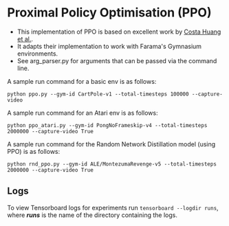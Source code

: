 # Proximal Policy Optimisation (PPO)

- This implementation of PPO is based on excellent work by [Costa Huang et al.](https://iclr-blog-track.github.io/2022/03/25/ppo-implementation-details/).
- It adapts their implementation to work with Farama's Gymnasium environments.
- See arg_parser.py for arguments that can be passed via the command line.

A sample run command for a basic env is as follows:

`python ppo.py --gym-id CartPole-v1 --total-timesteps 100000 --capture-video`

A sample run command for an Atari env is as follows:

`python ppo_atari.py --gym-id PongNoFrameskip-v4 --total-timesteps 2000000 --capture-video True`

A sample run command for the Random Network Distillation model (using PPO) is as follows:

`python rnd_ppo.py --gym-id ALE/MontezumaRevenge-v5 --total-timesteps 2000000 --capture-video True`

## Logs
To view Tensorboard logs for experiments run `tensorboard --logdir runs`, where _**runs**_ is the name of the directory containing the logs.
